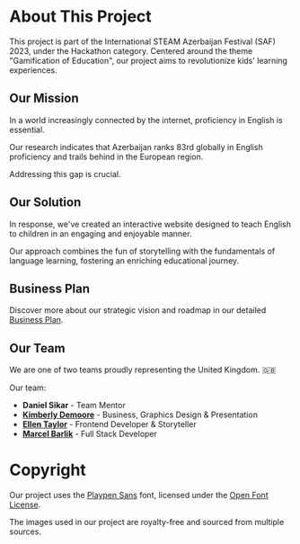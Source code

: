 # About This Project

This project is part of the International STEAM Azerbaijan Festival (SAF) 2023, under the Hackathon category. Centered around the theme "Gamification of Education", our project aims to revolutionize kids' learning experiences.

## Our Mission

In a world increasingly connected by the internet, proficiency in English is essential.

Our research indicates that Azerbaijan ranks 83rd globally in English proficiency and trails behind in the European region.

Addressing this gap is crucial.

## Our Solution

In response, we've created an interactive website designed to teach English to children in an engaging and enjoyable manner.

Our approach combines the fun of storytelling with the fundamentals of language learning, fostering an enriching educational journey.

## Business Plan

Discover more about our strategic vision and roadmap in our detailed [Business Plan](https://docs.google.com/presentation/d/19dv8dwEsfQjwtNG4MAqA4X5h-29J2KPm1yd4HwzsYag/edit?usp=sharing).

## Our Team

We are one of two teams proudly representing the United Kingdom. 🇬🇧

Our team:
- **Daniel Sikar** - Team Mentor
- [**Kimberly Demoore**](https://github.com/kimbebebe) - Business, Graphics Design & Presentation
- [**Ellen Taylor**](https://github.com/ellentaylor827) - Frontend Developer & Storyteller
- [**Marcel Barlik**](https://github.com/Supermarcel10) - Full Stack Developer

# Copyright

Our project uses the [Playpen Sans](https://fonts.google.com/specimen/Playpen+Sans?classification=Handwriting) font, licensed under the [Open Font License](https://scripts.sil.org/cms/scripts/page.php?site_id=nrsi&id=OFL_web).

The images used in our project are royalty-free and sourced from multiple sources.
